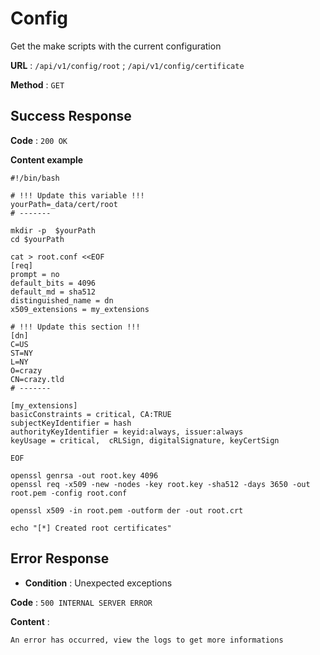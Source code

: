# Config

Get the make scripts with the current configuration

**URL** : `/api/v1/config/root` ; `/api/v1/config/certificate`

**Method** : `GET`

## Success Response

**Code** : `200 OK`

**Content example**

```
#!/bin/bash

# !!! Update this variable !!!
yourPath=_data/cert/root
# -------

mkdir -p  $yourPath
cd $yourPath

cat > root.conf <<EOF
[req]
prompt = no
default_bits = 4096
default_md = sha512
distinguished_name = dn
x509_extensions = my_extensions

# !!! Update this section !!!
[dn] 
C=US
ST=NY
L=NY
O=crazy
CN=crazy.tld
# -------

[my_extensions]
basicConstraints = critical, CA:TRUE
subjectKeyIdentifier = hash
authorityKeyIdentifier = keyid:always, issuer:always
keyUsage = critical,  cRLSign, digitalSignature, keyCertSign

EOF

openssl genrsa -out root.key 4096
openssl req -x509 -new -nodes -key root.key -sha512 -days 3650 -out root.pem -config root.conf

openssl x509 -in root.pem -outform der -out root.crt

echo "[*] Created root certificates"
```

## Error Response

- **Condition** : Unexpected exceptions

**Code** : `500 INTERNAL SERVER ERROR`

**Content** :

```
An error has occurred, view the logs to get more informations
```